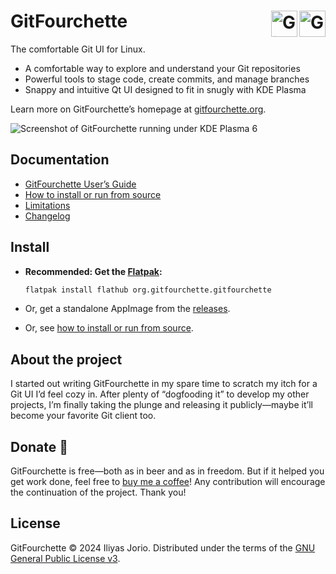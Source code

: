 # GitFourchette <a href="https://flathub.org/apps/org.gitfourchette.gitfourchette"><img height=42 alt="Get it on Flathub" src="https://flathub.org/api/badge?svg&locale=en" align=right><img src="gitfourchette/assets/icons/gitfourchette.png" alt="GitFourchette" height=42 align=right></a>

The comfortable Git UI for Linux.

- A comfortable way to explore and understand your Git repositories
- Powerful tools to stage code, create commits, and manage branches
- Snappy and intuitive Qt UI designed to fit in snugly with KDE Plasma

Learn more on GitFourchette’s homepage at [gitfourchette.org](https://gitfourchette.org).

![Screenshot of GitFourchette running under KDE Plasma 6](https://gitfourchette.org/_static/appstream/packshot-shadow-light.png)

## Documentation

- [GitFourchette User’s Guide](https://gitfourchette.org/guide)
- [How to install or run from source](https://gitfourchette.org/install.html)
- [Limitations](https://gitfourchette.org/limitations.html)
- [Changelog](CHANGELOG.md)

## Install

- **Recommended: Get the [Flatpak](https://flathub.org/apps/org.gitfourchette.gitfourchette):**
   ```sh
   flatpak install flathub org.gitfourchette.gitfourchette
   ```

- Or, get a standalone AppImage from the [releases](https://github.com/jorio/gitfourchette/releases).

- Or, see [how to install or run from source](https://gitfourchette.org/install.html).

## About the project

I started out writing GitFourchette in my spare time to scratch my itch for a Git UI I’d feel cozy in. After plenty of “dogfooding it” to develop my other projects, I’m finally taking the plunge and releasing it publicly—maybe it’ll become your favorite Git client too.

## Donate 🩷

GitFourchette is free—both as in beer and as in freedom. But if it helped you get work done, feel free to [buy me a coffee](https://ko-fi.com/jorio)! Any contribution will encourage the continuation of the project. Thank you!

## License

GitFourchette © 2024 Iliyas Jorio. Distributed under the terms of the [GNU General Public License v3](LICENSE).
